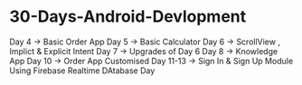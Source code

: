 # 30-Days-Android-Devlopment

Day 4  -> Basic Order App
Day 5  -> Basic Calculator
Day 6  -> ScrollView , Implict & Explicit Intent
Day 7  -> Upgrades of Day 6
Day 8  -> Knowledge App
Day 10 -> Order App Customised
Day 11-13 -> Sign In & Sign Up Module Using Firebase Realtime DAtabase
Day 
